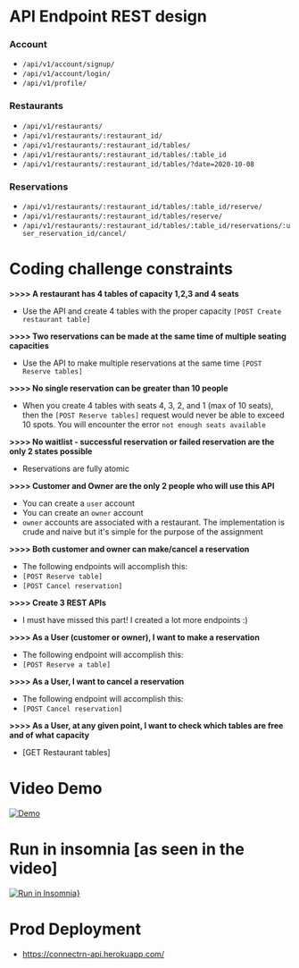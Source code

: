 # API Endpoint REST design

### Account
- `/api/v1/account/signup/`
- `/api/v1/account/login/`
- `/api/v1/profile/`

### Restaurants
- `/api/v1/restaurants/`
- `/api/v1/restaurants/:restaurant_id/`
- `/api/v1/restaurants/:restaurant_id/tables/`
- `/api/v1/restaurants/:restaurant_id/tables/:table_id`
- `/api/v1/restaurants/:restaurant_id/tables/?date=2020-10-08`

### Reservations
- `/api/v1/restaurants/:restaurant_id/tables/:table_id/reserve/`
- `/api/v1/restaurants/:restaurant_id/tables/reserve/`
- `/api/v1/restaurants/:restaurant_id/tables/:table_id/reservations/:user_reservation_id/cancel/`

# Coding challenge constraints
**>>>> A restaurant has 4 tables of capacity 1,2,3 and 4 seats**
- Use the API and create 4 tables with the proper capacity `[POST Create restaurant table]`

**>>>> Two reservations can be made at the same time of multiple seating capacities**
- Use the API to make multiple reservations at the same time `[POST Reserve tables]`

**>>>> No single reservation can be greater than 10 people**
- When you create 4 tables with seats 4, 3, 2, and 1 (max of 10 seats), then the
`[POST Reserve tables]` request would never be able to exceed 10 spots. You will
encounter the error `not enough seats available`

**>>>> No waitlist - successful reservation or failed reservation are the only 2 states possible**
- Reservations are fully atomic

**>>>> Customer and Owner are the only 2 people who will use this API**
- You can create a `user` account
- You can create an `owner` account
- `owner` accounts are associated with a restaurant. The implementation is
crude and naive but it's simple for the purpose of the assignment

**>>>> Both customer and owner can make/cancel a reservation**
- The following endpoints will accomplish this:
- `[POST Reserve table]`
- `[POST Cancel reservation]`

**>>>> Create 3 REST APIs**
- I must have missed this part! I created a lot more endpoints :)

**>>>> As a User (customer or owner), I want to make a reservation**
- The following endpoint will accomplish this:
- `[POST Reserve a table]`

**>>>> As a User, I want to cancel a reservation**
- The following endpoint will accomplish this:
- `[POST Cancel reservation]`

**>>>> As a User, at any given point, I want to check which tables are free and of what
capacity**
- [GET Restaurant tables]

# Video Demo
[![Demo](https://img.youtube.com/vi/KNeQbMrvGZU/0.jpg)](https://www.youtube.com/watch?v=KNeQbMrvGZU "Demo")

# Run in insomnia [as seen in the video]
[![Run in Insomnia}](https://insomnia.rest/images/run.svg)](https://insomnia.rest/run/?label=Restaurant%20API&uri=https%3A%2F%2Fgithub.com%2Fmkapnick%2Fconnectrn%2Fblob%2Fmaster%2Finsomnia_2020-10-08.json)

# Prod Deployment
- https://connectrn-api.herokuapp.com/

